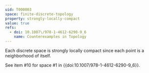 ```yaml
---
uid: T000003
space: finite-discrete-topology
property: strongly-locally-compact
value: true
refs:
  - doi: 10.1007\/978-1-4612-6290-9_6
    name: Counterexamples in Topology
---
```

Each discrete space is strongly locally compact since each point is a neighborhood of itself.

See item #10 for space #1 in {{doi:10.1007\/978-1-4612-6290-9_6}}.
